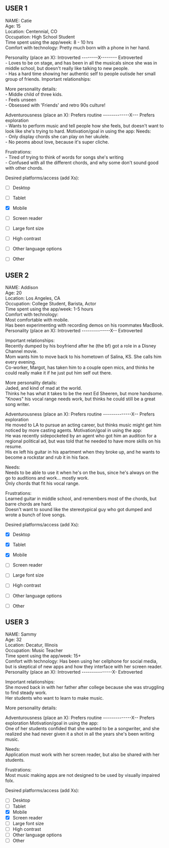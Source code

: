 ## USER 1
NAME: Catie<br>
Age: 15<br>
Location: Centennial, CO<br>
Occupation: High School Student<br>
Time spent using the app/week: 8 - 10 hrs<br>
Comfort with technology: Pretty much born with a phone in her hand. <br>

Personality (place an X): 
    Introverted --------X-------- Extroverted
<br> - Loves to be on stage, and has been in all the musicals since she was in middle school, but doesn't really like talking to new people. 
<br> - Has a hard time showing her authentic self to people outisde her small group of friends.
Important relationships: 

More personality details:
<br> - Middle child of three kids.
<br> - Feels unseen
<br> - Obsessed with 'Friends' and retro 90s culture!

Adventurousness (place an X): 
	Prefers routine -------------X--- Prefers exploration
<br> - Wants to perform music and tell people how she feels, but doesn't want to look like she's trying to hard.
Motivation/goal in using the app:
Needs:
<br> - Only display chords she can play on her ukulele.
<br> - No peoms about love, because it's super cliche.

Frustrations:
<br> - Tired of trying to think of words for songs she's writing
<br> - Confused with all the different chords, and why some don't sound good with other chords.

Desired platforms/access (add Xs):
- [ ] Desktop
- [ ] Tablet
- [X] Mobile
- [ ] Screen reader
- [ ] Large font size
- [ ] High contrast
- [ ] Other language options
- [ ] Other


## USER 2
NAME: Addison <br>
Age: 20 <br>
Location: Los Angeles, CA<br>
Occupation: College Student, Barista, Actor<br>
Time spent using the app/week: 1-5 hours<br>
Comfort with technology: 
<br> Most comfortable with mobile. 
<br> Has been experimenting with recording demos on his roommates MacBook.<br>
Personality (place an X): 
    Introverted --------------X-- Extroverted

Important relationships: 
<br> Recently dumped by his boyfriend after he (the bf) got a role in a Disney Channel movie.
<br> Mom wants him to move back to his hometown of Salina, KS. She calls him every evening.
<br> Co-worker, Margot, has taken him to a couple open mics, and thinks he could really make it if he just put him self out there.

More personality details:
<br> Jaded, and kind of mad at the world.
<br> Thinks he has what it takes to be the next Ed Sheeren, but more handsome.
<br> "Knows" his vocal range needs work, but thinks he could still be a great song writer.

Adventurousness (place an X): 
	Prefers routine --------------X-- Prefers exploration
<br> He moved to LA to pursue an acting career, but thinks music might get him noticed by more casting agents.
Motivation/goal in using the app:
<br> He was recently sidepocketed by an agent who got him an audition for a regional political ad, but was told that he needed to have more skills on his resume.
<br> His ex left his guitar in his apartment when they broke up, and he wants to become a rockstar and rub it in his face.

Needs:
<br> Needs to be able to use it when he's on the bus, since he's always on the go to auditions and work... mostly work.
<br> Only chords that fit his vocal range.

Frustrations:
<br> Learned guitar in middle school, and remembers most of the chords, but barre chords are hard.
<br> Doesn't want to sound like the stereotypical guy who got dumped and wrote a bunch of love songs.

Desired platforms/access (add Xs):
- [X] Desktop
- [X] Tablet
- [X] Mobile
- [ ] Screen reader
- [ ] Large font size
- [ ] High contrast
- [ ] Other language options
- [ ] Other


## USER 3
NAME: Sammy<br>
Age: 32 <br>
Location: Decatur, Illinois<br>
Occupation: Music Teacher<br>
Time spent using the app/week: 15+<br>
Comfort with technology: Has been using her cellphone for social media, but is skeptical of new apps and how they interface with her screen reader.<br>
Personality (place an X): 
    Introverted ---------------X- Extroverted

Important relationships: 
<br> She moved back in with her father after college because she was struggling to find steady work.
<br> Her students who want to learn to make music.

More personality details:
<br> 

Adventurousness (place an X): 
	Prefers routine --------------X-- Prefers exploration
Motivation/goal in using the app:
<br> One of her students confided that she wanted to be a songwriter, and she realized she had never given it a shot in all the years she's been writing music.

Needs:
<br> Application must work with her screen reader, but also be shared with her students.

Frustrations:
<br> Most music making apps are not designed to be used by visually impaired folx.

Desired platforms/access (add Xs):
- [ ] Desktop
- [ ] Tablet
- [X] Mobile
- [X] Screen reader
- [ ] Large font size
- [ ] High contrast
- [ ] Other language options
- [ ] Other
